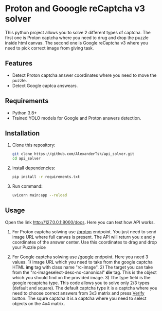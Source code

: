 # Proton and Gooogle reCaptcha v3 solver

This python project allows you to solve 2 different types of captcha. The first one is Proton captcha where you need to drug and drop the puzzle inside html canvas. The second one is Google reCaptcha v3 where you need to pick correct image from giving task.

## Features

- Detect Proton captcha answer coordinates where you need to move the puzzle.
- Detect Google captca answears.

## Requirements

- Python 3.8+
- Trained YOLO models for Google and Proton answers detection.

## Installation

1. Clone this repository:
   ```bash
   git clone https://github.com/AlexanderTsk/api_solver.git
   cd api_solver

2. Install dependencies:
   ```bash
   pip install -r requirements.txt

3. Run command:
   ```bash
   uvicorn main:app --reload

## Usage 
Open the link http://127.0.0.1:8000/docs. Here you can test how API works. 

1. For Proton captcha solwing use <u>/proton</u> endpoint. You just need to send image URL where full canvas is present. The API will return you x and y coordinates of the answer center. Use this coordinates to drag and drop your Puzzle pice

1. For Google captcha solwing use <u>/google</u> endpoint. Here you need 3 values. 1) Image URL which you need to take from the google captcha HTML <b>img</b> tag with class name "rc-image". 2) The target you can take from the "rc-imageselect-desc-no-canonical" <b>div</b> tag. This is the object which you should find on the provided image. 3) The type field is the google recaptcha type. This code allows you to solve only 2/3 types (default and square). The default captcha type it is a captcha where you need to choose correct answers from 3x3 matrix and press <u>Verify</u> button. The squre captcha it is a captcha where you need to select objects on the 4x4 matrix.